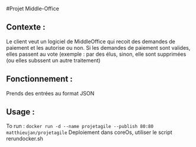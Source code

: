 #Projet Middle-Office

## Contexte :
Le client veut un logiciel de MiddleOffice  qui recoit des demandes de paiement et les autorise
ou non. Si les demandes de paiement sont valides, elles passent au vote (exemple : par
des élus, sinon, elle sont supprimées (ou elles subssent un autre traitement)

## Fonctionnement :
Prends des entrées au format JSON

## Usage :
To run : `docker run -d --name projetagile --publish 80:80 matthieujan/projetagile`
Deploiement dans coreOs, utiliser le script rerundocker.sh
